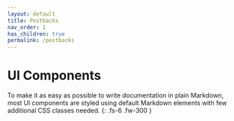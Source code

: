 ```yaml
---
layout: default
title: Postbacks
nav_order: 1
has_children: true
permalink: /postbacks
---
```


# UI Components

To make it as easy as possible to write documentation in plain Markdown, most UI components are styled using default Markdown elements with few additional CSS classes needed.
{: .fs-6 .fw-300 }
